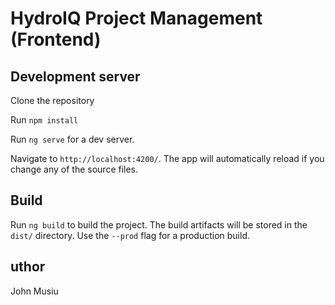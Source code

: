 # HydroIQ Project Management (Frontend)

## Development server
Clone the repository

Run `npm install`

Run `ng serve` for a dev server.

Navigate to `http://localhost:4200/`. The app will automatically reload if you change any of the source files.

## Build

Run `ng build` to build the project. The build artifacts will be stored in the `dist/` directory. Use the `--prod` flag for a production build.

## uthor

John Musiu